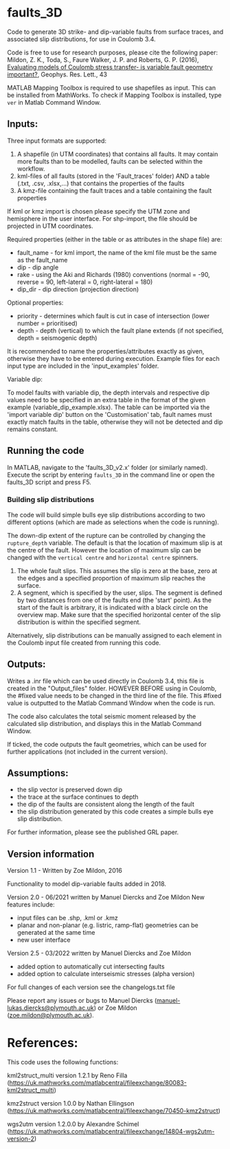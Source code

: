 # faults_3D

Code to generate 3D strike- and dip-variable faults from surface traces, and associated slip distributions, for use in Coulomb 3.4. 

Code is free to use for research purposes, please cite the following paper:\
Mildon, Z. K., Toda, S., Faure Walker, J. P. and Roberts, G. P. (2016), [Evaluating models of Coulomb stress transfer- is variable fault geometry important?](https://agupubs.onlinelibrary.wiley.com/doi/full/10.1002/2016GL071128), Geophys. Res. Lett., 43

MATLAB Mapping Toolbox is required to use shapefiles as input. This can be installed from MathWorks. To check if Mapping Toolbox is installed, type `ver` in Matlab Command Window.

## Inputs:

Three input formats are supported:
1) A shapefile (in UTM coordinates) that contains all faults. It may contain more faults than to be modelled, faults can be selected within the workflow.
2) kml-files of all faults (stored in the 'Fault_traces' folder) AND a table (.txt, .csv, .xlsx,...) that contains the properties of the faults
3) A kmz-file containing the fault traces and a table containing the fault properties

If kml or kmz import is chosen please specify the UTM zone and hemisphere in the user interface.
For shp-import, the file should be projected in UTM coordinates.

Required properties (either in the table or as attributes in the shape file) are:

* fault_name - for kml import, the name of the kml file must be the same as the fault_name
* dip - dip angle
* rake - using the Aki and Richards (1980) conventions (normal = -90, reverse = 90, left-lateral = 0, right-lateral = 180)
* dip_dir - dip direction (projection direction)

Optional properties:

* priority - determines which fault is cut in case of intersection (lower number = prioritised)
* depth - depth (vertical) to which the fault plane extends (if not specified, depth = seismogenic depth)

It is recommended to name the properties/attributes exactly as given, otherwise they have to be entered during execution. Example files for each input type are included in the 'input_examples' folder.

Variable dip:

To model faults with variable dip, the depth intervals and respective dip values need to be specified in an extra table in the format of the given example (variable_dip_example.xlsx).
The table can be imported via the 'import variable dip' button on the 'Customisation' tab, fault names must exactly match faults in the table, otherwise they will not be detected and dip remains constant.

## Running the code
In MATLAB, navigate to the 'faults_3D_v2.x' folder (or similarly named). Execute the script by entering `faults_3D` in the command line or open the faults_3D script and press F5.

### Building slip distributions
The code will build simple bulls eye slip distributions according to two different options (which are made as selections when the code is running).

The down-dip extent of the rupture can be controlled by changing the `rupture_depth` variable.
The default is that the location of maximum slip is at the centre of the fault. However the location of maximum slip can be changed with the `vertical centre` and `horizontal centre` spinners.
1. The whole fault slips. This assumes the slip is zero at the base, zero at the edges and a specified proportion of maximum slip reaches the surface. 
2. A segment, which is specified by the user, slips. The segment is defined by two distances from one of the faults end (the 'start' point). As the start of the 
   fault is arbitrary, it is indicated with a black circle on the overview map. Make sure that the specified horizontal center of the slip distribution is within
   the specified segment.

Alternatively, slip distributions can be manually assigned to each element in the Coulomb input file created from running this code.

## Outputs:
Writes a .inr file which can be used directly in Coulomb 3.4, this file is created in the "Output_files" folder. HOWEVER BEFORE using in Coulomb, the #fixed value needs to be changed in the third line of the file. This #fixed value is outputted to the Matlab Command Window when the code is run.

The code also calculates the total seismic moment released by the calculated slip distribution, and displays this in the Matlab Command Window.

If ticked, the code outputs the fault geometries, which can be used for further applications (not included in the current version).

## Assumptions:
- the slip vector is preserved down dip
- the trace at the surface continues to depth
- the dip of the faults are consistent along the length of the fault
- the slip distribution generated by this code creates a simple bulls eye slip distribution.

For further information, please see the published GRL paper.

## Version information
Version 1.1 - Written by Zoe Mildon, 2016

Functionality to model dip-variable faults added in 2018.

Version 2.0 -  06/2021 written by Manuel Diercks and Zoe Mildon
New features include:
- input files can be .shp, .kml or .kmz
- planar and non-planar (e.g. listric, ramp-flat) geometries can be generated at the same time
- new user interface

Version 2.5 - 03/2022 written by Manuel Diercks and Zoe Mildon
- added option to automatically cut intersecting faults
- added option to calculate interseismic stresses (alpha version)

For full changes of each version see the changelogs.txt file

Please report any issues or bugs to Manuel Diercks (manuel-lukas.diercks@plymouth.ac.uk) or Zoe Mildon (zoe.mildon@plymouth.ac.uk).

# References:
This code uses the following functions:

kml2struct_multi version 1.2.1 by Reno Filla (https://uk.mathworks.com/matlabcentral/fileexchange/80083-kml2struct_multi)

kmz2struct version 1.0.0 by Nathan Ellingson (https://uk.mathworks.com/matlabcentral/fileexchange/70450-kmz2struct)

wgs2utm version 1.2.0.0 by Alexandre Schimel (https://uk.mathworks.com/matlabcentral/fileexchange/14804-wgs2utm-version-2)



